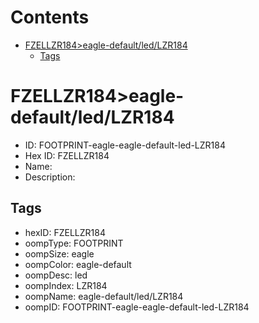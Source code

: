 



Contents
========

* [FZELLZR184>eagle-default/led/LZR184](#fzellzr184eagle-defaultledlzr184)
	* [Tags](#tags)

# FZELLZR184>eagle-default/led/LZR184

- ID: FOOTPRINT-eagle-eagle-default-led-LZR184
- Hex ID: FZELLZR184
- Name: 
- Description: 

## Tags

- hexID: FZELLZR184
- oompType: FOOTPRINT
- oompSize: eagle
- oompColor: eagle-default
- oompDesc: led
- oompIndex: LZR184
- oompName: eagle-default/led/LZR184
- oompID: FOOTPRINT-eagle-eagle-default-led-LZR184
